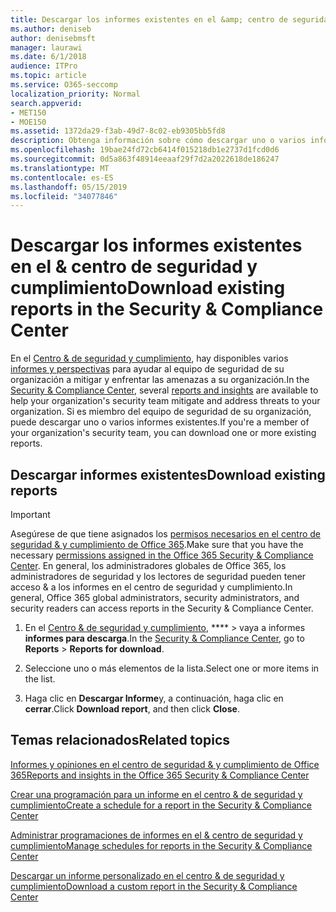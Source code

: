 ```yaml
---
title: Descargar los informes existentes en el &amp; centro de seguridad y cumplimiento
ms.author: deniseb
author: denisebmsft
manager: laurawi
ms.date: 6/1/2018
audience: ITPro
ms.topic: article
ms.service: O365-seccomp
localization_priority: Normal
search.appverid:
- MET150
- MOE150
ms.assetid: 1372da29-f3ab-49d7-8c02-eb9305bb5fd8
description: Obtenga información sobre cómo descargar uno o varios informes existentes en el &amp; centro de seguridad y cumplimiento.
ms.openlocfilehash: 19bae24fd72cb6414f015218db1e2737d1fcd0d6
ms.sourcegitcommit: 0d5a863f48914eeaaf29f7d2a2022618de186247
ms.translationtype: MT
ms.contentlocale: es-ES
ms.lasthandoff: 05/15/2019
ms.locfileid: "34077846"
---
```

# <a name="download-existing-reports-in-the-security-amp-compliance-center"></a><span data-ttu-id="ada0e-103">Descargar los informes existentes en el &amp; centro de seguridad y cumplimiento</span><span class="sxs-lookup"><span data-stu-id="ada0e-103">Download existing reports in the Security &amp; Compliance Center</span></span>

<span data-ttu-id="ada0e-104">En el [Centro &amp; de seguridad y cumplimiento](https://protection.office.com), hay disponibles varios [informes y perspectivas](reports-and-insights-in-security-and-compliance.md) para ayudar al equipo de seguridad de su organización a mitigar y enfrentar las amenazas a su organización.</span><span class="sxs-lookup"><span data-stu-id="ada0e-104">In the [Security &amp; Compliance Center](https://protection.office.com), several [reports and insights](reports-and-insights-in-security-and-compliance.md) are available to help your organization's security team mitigate and address threats to your organization.</span></span> <span data-ttu-id="ada0e-105">Si es miembro del equipo de seguridad de su organización, puede descargar uno o varios informes existentes.</span><span class="sxs-lookup"><span data-stu-id="ada0e-105">If you're a member of your organization's security team, you can download one or more existing reports.</span></span> 
  
## <a name="download-existing-reports"></a><span data-ttu-id="ada0e-106">Descargar informes existentes</span><span class="sxs-lookup"><span data-stu-id="ada0e-106">Download existing reports</span></span>

> [!IMPORTANT]
> <span data-ttu-id="ada0e-107">Asegúrese de que tiene asignados los [permisos necesarios en el centro de seguridad &amp; y cumplimiento de Office 365](permissions-in-the-security-and-compliance-center.md).</span><span class="sxs-lookup"><span data-stu-id="ada0e-107">Make sure that you have the necessary [permissions assigned in the Office 365 Security &amp; Compliance Center](permissions-in-the-security-and-compliance-center.md).</span></span> <span data-ttu-id="ada0e-108">En general, los administradores globales de Office 365, los administradores de seguridad y los lectores de seguridad pueden tener acceso &amp; a los informes en el centro de seguridad y cumplimiento.</span><span class="sxs-lookup"><span data-stu-id="ada0e-108">In general, Office 365 global administrators, security administrators, and security readers can access reports in the Security &amp; Compliance Center.</span></span> 
  
1. <span data-ttu-id="ada0e-109">En el [Centro &amp; de seguridad y cumplimiento](https://protection.office.com), \*\*\*\* \> vaya a informes **informes para descarga**.</span><span class="sxs-lookup"><span data-stu-id="ada0e-109">In the [Security &amp; Compliance Center](https://protection.office.com), go to **Reports** \> **Reports for download**.</span></span>
    
2. <span data-ttu-id="ada0e-110">Seleccione uno o más elementos de la lista.</span><span class="sxs-lookup"><span data-stu-id="ada0e-110">Select one or more items in the list.</span></span>
    
3. <span data-ttu-id="ada0e-111">Haga clic en **Descargar Informe**y, a continuación, haga clic en **cerrar**.</span><span class="sxs-lookup"><span data-stu-id="ada0e-111">Click **Download report**, and then click **Close**.</span></span>
    
## <a name="related-topics"></a><span data-ttu-id="ada0e-112">Temas relacionados</span><span class="sxs-lookup"><span data-stu-id="ada0e-112">Related topics</span></span>

[<span data-ttu-id="ada0e-113">Informes y opiniones en el centro de seguridad &amp; y cumplimiento de Office 365</span><span class="sxs-lookup"><span data-stu-id="ada0e-113">Reports and insights in the Office 365 Security &amp; Compliance Center</span></span>](reports-and-insights-in-security-and-compliance.md)
  
[<span data-ttu-id="ada0e-114">Crear una programación para un informe en el centro &amp; de seguridad y cumplimiento</span><span class="sxs-lookup"><span data-stu-id="ada0e-114">Create a schedule for a report in the Security &amp; Compliance Center</span></span>](create-a-schedule-for-a-report.md)
  
[<span data-ttu-id="ada0e-115">Administrar programaciones de informes en el &amp; centro de seguridad y cumplimiento</span><span class="sxs-lookup"><span data-stu-id="ada0e-115">Manage schedules for reports in the Security &amp; Compliance Center</span></span>](manage-schedules-for-multiple-reports.md)
  
[<span data-ttu-id="ada0e-116">Descargar un informe personalizado en el centro &amp; de seguridad y cumplimiento</span><span class="sxs-lookup"><span data-stu-id="ada0e-116">Download a custom report in the Security &amp; Compliance Center</span></span>](set-up-and-download-a-custom-report.md)
  

